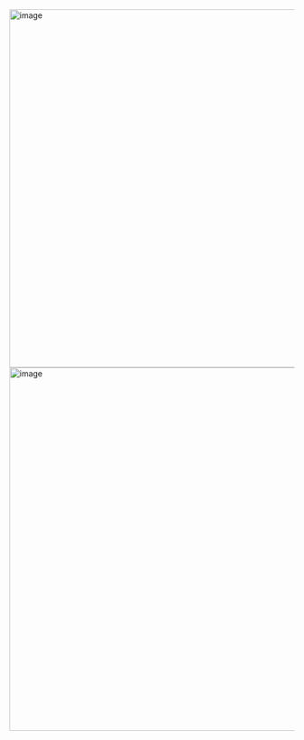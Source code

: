 <img width="632" alt="image" src="https://user-images.githubusercontent.com/89638496/200446149-e8d3c11c-88f0-49c8-9fed-37c17fd13a42.png">
<img width="641" alt="image" src="https://user-images.githubusercontent.com/89638496/200446185-ffba7df2-4b32-4da4-9f33-8b02be9cced6.png">
